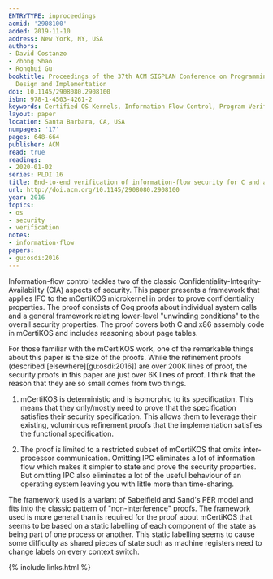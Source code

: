```yaml
---
ENTRYTYPE: inproceedings
acmid: '2908100'
added: 2019-11-10
address: New York, NY, USA
authors:
- David Costanzo
- Zhong Shao
- Ronghui Gu
booktitle: Proceedings of the 37th ACM SIGPLAN Conference on Programming Language
  Design and Implementation
doi: 10.1145/2908080.2908100
isbn: 978-1-4503-4261-2
keywords: Certified OS Kernels, Information Flow Control, Program Verification, Security Policy Specification, Security-Preserving Simulation
layout: paper
location: Santa Barbara, CA, USA
numpages: '17'
pages: 648-664
publisher: ACM
read: true
readings:
- 2020-01-02
series: PLDI'16
title: End-to-end verification of information-flow security for C and assembly programs
url: http://doi.acm.org/10.1145/2908080.2908100
year: 2016
topics:
- os
- security
- verification
notes:
- information-flow
papers:
- gu:osdi:2016
---
```


Information-flow control tackles two of the classic Confidentiality-Integrity-Availability (CIA) aspects of security.
This paper presents a framework that applies IFC to the mCertiKOS microkernel in order to prove confidentiality properties.
The proof consists of Coq proofs about individual system calls and a general framework relating lower-level "unwinding conditions" to the overall security properties.
The proof covers both C and x86 assembly code in mCertiKOS and includes reasoning about page tables.

For those familiar with the mCertiKOS work, one of the remarkable things about this paper is the size of the proofs.
While the refinement proofs (described [elsewhere][gu:osdi:2016]) are over 200K lines of proof, the security proofs in this paper are just over 6K lines of proof.
I think that the reason that they are so small comes from two things.

1.  mCertiKOS is deterministic and is isomorphic to its
    specification.
    This means that they only/mostly need to prove that
    the specification satisfies their security specification.
    This allows them to leverage their existing, voluminous
    refinement proofs that the implementation satisfies
    the functional specification.

2. The proof is limited to a restricted subset of mCertiKOS that 
   omits inter-processor communication.
   Omitting IPC eliminates a lot of information flow which makes
   it simpler to state and prove the security properties.
   But omitting IPC also eliminates a lot of the useful behaviour
   of an operating system leaving you with little more than
   time-sharing.
   
The framework used is a variant of Sabelfield and Sand's PER model
and fits into the classic pattern of "non-interference" proofs.
The framework used is more general than is required for the proof
about mCertiKOS that seems to be based on a static labelling of
each component of the state as being part of one process or another.
This static labelling seems to cause some difficulty as shared
pieces of state such as machine registers need to change labels
on every context switch.

{% include links.html %}
